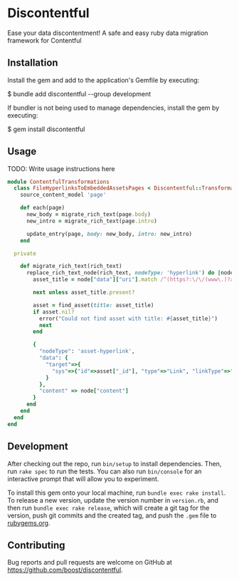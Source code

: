 # Discontentful

Ease your data discontentment!
A safe and easy ruby data migration framework for Contentful

## Installation

Install the gem and add to the application's Gemfile by executing:

  $ bundle add discontentful --group development

If bundler is not being used to manage dependencies, install the gem by executing:

  $ gem install discontentful

## Usage

TODO: Write usage instructions here

```ruby 
module ContentfulTransformations
  class FileHyperlinksToEmbeddedAssetsPages < Discontentful::Transformation do
    source_content_model 'page'

    def each(page) 
      new_body = migrate_rich_text(page.body)
      new_intro = migrate_rich_text(page.intro)

      update_entry(page, body: new_body, intro: new_intro)
    end

  private

    def migrate_rich_text(rich_text)
      replace_rich_text_node(rich_text, nodeType: 'hyperlink') do |node|
        asset_title = node["data"]["uri"].match /^(https?:\/\/(www\.)?archives\.govt\.nz)?\/files\/(?<name>.*)$/

        next unless asset_title.present?

        asset = find_asset(title: asset_title)
        if asset.nil?
          error("Could not find asset with title: #{asset_title}")
          next
        end

        {
          "nodeType": 'asset-hyperlink', 
          "data": {
            "target"=>{
              "sys"=>{"id"=>asset["_id"], "type"=>"Link", "linkType"=>"Asset"}
            }
          },
          "content" => node["content"]
        }
      end
    end
  end
end
```

## Development

After checking out the repo, run `bin/setup` to install dependencies. Then, run `rake spec` to run the tests. You can also run `bin/console` for an interactive prompt that will allow you to experiment.

To install this gem onto your local machine, run `bundle exec rake install`. To release a new version, update the version number in `version.rb`, and then run `bundle exec rake release`, which will create a git tag for the version, push git commits and the created tag, and push the `.gem` file to [rubygems.org](https://rubygems.org).

## Contributing

Bug reports and pull requests are welcome on GitHub at https://github.com/boost/discontentful.
